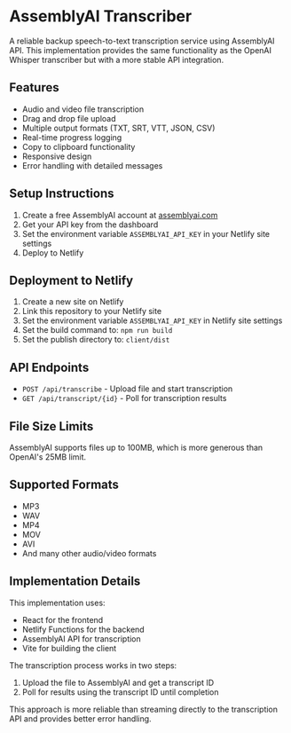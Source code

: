 # AssemblyAI Transcriber

A reliable backup speech-to-text transcription service using AssemblyAI API. This implementation provides the same functionality as the OpenAI Whisper transcriber but with a more stable API integration.

## Features

- Audio and video file transcription
- Drag and drop file upload
- Multiple output formats (TXT, SRT, VTT, JSON, CSV)
- Real-time progress logging
- Copy to clipboard functionality
- Responsive design
- Error handling with detailed messages

## Setup Instructions

1. Create a free AssemblyAI account at [assemblyai.com](https://www.assemblyai.com/)
2. Get your API key from the dashboard
3. Set the environment variable `ASSEMBLYAI_API_KEY` in your Netlify site settings
4. Deploy to Netlify

## Deployment to Netlify

1. Create a new site on Netlify
2. Link this repository to your Netlify site
3. Set the environment variable `ASSEMBLYAI_API_KEY` in Netlify site settings
4. Set the build command to: `npm run build`
5. Set the publish directory to: `client/dist`

## API Endpoints

- `POST /api/transcribe` - Upload file and start transcription
- `GET /api/transcript/{id}` - Poll for transcription results

## File Size Limits

AssemblyAI supports files up to 100MB, which is more generous than OpenAI's 25MB limit.

## Supported Formats

- MP3
- WAV
- MP4
- MOV
- AVI
- And many other audio/video formats

## Implementation Details

This implementation uses:
- React for the frontend
- Netlify Functions for the backend
- AssemblyAI API for transcription
- Vite for building the client

The transcription process works in two steps:
1. Upload the file to AssemblyAI and get a transcript ID
2. Poll for results using the transcript ID until completion

This approach is more reliable than streaming directly to the transcription API and provides better error handling.